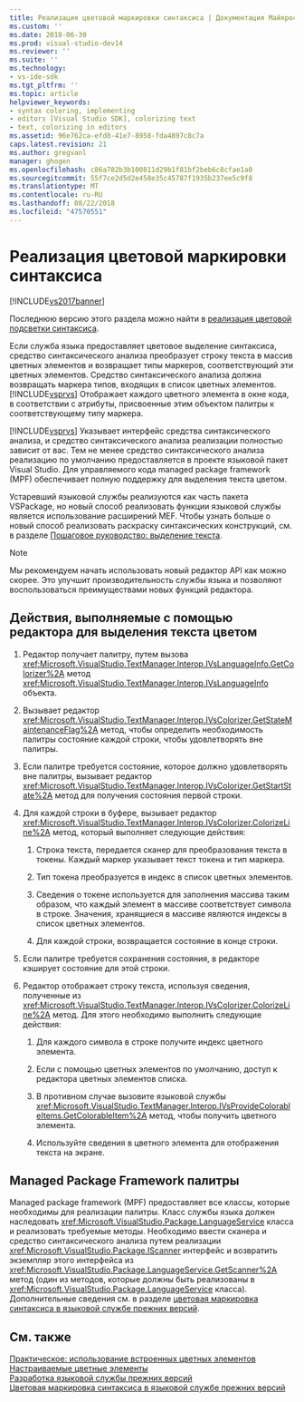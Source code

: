 ```yaml
---
title: Реализация цветовой маркировки синтаксиса | Документация Майкрософт
ms.custom: ''
ms.date: 2018-06-30
ms.prod: visual-studio-dev14
ms.reviewer: ''
ms.suite: ''
ms.technology:
- vs-ide-sdk
ms.tgt_pltfrm: ''
ms.topic: article
helpviewer_keywords:
- syntax coloring, implementing
- editors [Visual Studio SDK], colorizing text
- text, colorizing in editors
ms.assetid: 96e762ca-efd0-41e7-8958-fda4897c8c7a
caps.latest.revision: 21
ms.author: gregvanl
manager: ghogen
ms.openlocfilehash: c86a782b3b100811d29b1f81bf2beb6c8cfae1a0
ms.sourcegitcommit: 55f7ce2d5d2e458e35c45787f1935b237ee5c9f8
ms.translationtype: MT
ms.contentlocale: ru-RU
ms.lasthandoff: 08/22/2018
ms.locfileid: "47570551"
---
```

# <a name="implementing-syntax-coloring"></a>Реализация цветовой маркировки синтаксиса
[!INCLUDE[vs2017banner](../../includes/vs2017banner.md)]

Последнюю версию этого раздела можно найти в [реализация цветовой подсветки синтаксиса](https://docs.microsoft.com/visualstudio/extensibility/internals/implementing-syntax-coloring).  
  
Если служба языка предоставляет цветовое выделение синтаксиса, средство синтаксического анализа преобразует строку текста в массив цветных элементов и возвращает типы маркеров, соответствующий эти цветных элементов. Средство синтаксического анализа должна возвращать маркера типов, входящих в список цветных элементов. [!INCLUDE[vsprvs](../../includes/vsprvs-md.md)] Отображает каждого цветного элемента в окне кода, в соответствии с атрибуты, присвоенные этим объектом палитры к соответствующему типу маркера.  
  
 [!INCLUDE[vsprvs](../../includes/vsprvs-md.md)] Указывает интерфейс средства синтаксического анализа, и средство синтаксического анализа реализации полностью зависит от вас. Тем не менее средство синтаксического анализа реализацию по умолчанию предоставляется в проекте языковой пакет Visual Studio. Для управляемого кода managed package framework (MPF) обеспечивает полную поддержку для выделения текста цветом.  
  
 Устаревший языковой службы реализуются как часть пакета VSPackage, но новый способ реализовать функции языковой службы является использование расширений MEF. Чтобы узнать больше о новый способ реализовать раскраску синтаксических конструкций, см. в разделе [Пошаговое руководство: выделение текста](../../extensibility/walkthrough-highlighting-text.md).  
  
> [!NOTE]
>  Мы рекомендуем начать использовать новый редактор API как можно скорее. Это улучшит производительность службы языка и позволяют воспользоваться преимуществами новых функций редактора.  
  
## <a name="steps-followed-by-an-editor-to-colorize-text"></a>Действия, выполняемые с помощью редактора для выделения текста цветом  
  
1.  Редактор получает палитру, путем вызова <xref:Microsoft.VisualStudio.TextManager.Interop.IVsLanguageInfo.GetColorizer%2A> метод <xref:Microsoft.VisualStudio.TextManager.Interop.IVsLanguageInfo> объекта.  
  
2.  Вызывает редактор <xref:Microsoft.VisualStudio.TextManager.Interop.IVsColorizer.GetStateMaintenanceFlag%2A> метод, чтобы определить необходимость палитры состояние каждой строки, чтобы удовлетворять вне палитры.  
  
3.  Если палитре требуется состояние, которое должно удовлетворять вне палитры, вызывает редактор <xref:Microsoft.VisualStudio.TextManager.Interop.IVsColorizer.GetStartState%2A> метод для получения состояния первой строки.  
  
4.  Для каждой строки в буфере, вызывает редактор <xref:Microsoft.VisualStudio.TextManager.Interop.IVsColorizer.ColorizeLine%2A> метод, который выполняет следующие действия:  
  
    1.  Строка текста, передается сканер для преобразования текста в токены. Каждый маркер указывает текст токена и тип маркера.  
  
    2.  Тип токена преобразуется в индекс в список цветных элементов.  
  
    3.  Сведения о токене используется для заполнения массива таким образом, что каждый элемент в массиве соответствует символа в строке. Значения, хранящиеся в массиве являются индексы в список цветных элементов.  
  
    4.  Для каждой строки, возвращается состояние в конце строки.  
  
5.  Если палитре требуется сохранения состояния, в редакторе кэширует состояние для этой строки.  
  
6.  Редактор отображает строку текста, используя сведения, полученные из <xref:Microsoft.VisualStudio.TextManager.Interop.IVsColorizer.ColorizeLine%2A> метод. Для этого необходимо выполнить следующие действия:  
  
    1.  Для каждого символа в строке получите индекс цветного элемента.  
  
    2.  Если с помощью цветных элементов по умолчанию, доступ к редактора цветных элементов списка.  
  
    3.  В противном случае вызовите языковой службы <xref:Microsoft.VisualStudio.TextManager.Interop.IVsProvideColorableItems.GetColorableItem%2A> метод, чтобы получить цветного элемента.  
  
    4.  Используйте сведения в цветного элемента для отображения текста на экране.  
  
## <a name="managed-package-framework-colorizer"></a>Managed Package Framework палитры  
 Managed package framework (MPF) предоставляет все классы, которые необходимы для реализации палитры. Класс службы языка должен наследовать <xref:Microsoft.VisualStudio.Package.LanguageService> класса и реализовать требуемые методы. Необходимо ввести сканера и средство синтаксического анализа путем реализации <xref:Microsoft.VisualStudio.Package.IScanner> интерфейс и возвратить экземпляр этого интерфейса из <xref:Microsoft.VisualStudio.Package.LanguageService.GetScanner%2A> метод (один из методов, которые должны быть реализованы в <xref:Microsoft.VisualStudio.Package.LanguageService> класса). Дополнительные сведения см. в разделе [цветовая маркировка синтаксиса в языковой службе прежних версий](../../extensibility/internals/syntax-colorizing-in-a-legacy-language-service.md).  
  
## <a name="see-also"></a>См. также  
 [Практическое: использование встроенных цветных элементов](../../extensibility/internals/how-to-use-built-in-colorable-items.md)   
 [Настраиваемые цветные элементы](../../extensibility/internals/custom-colorable-items.md)   
 [Разработка языковой службы прежних версий](../../extensibility/internals/developing-a-legacy-language-service.md)   
 [Цветовая маркировка синтаксиса в языковой службе прежних версий](../../extensibility/internals/syntax-colorizing-in-a-legacy-language-service.md)

